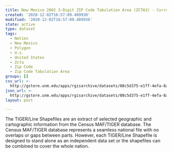 ```yaml
---
title: New Mexico 2002 3-Digit ZIP Code Tabulation Area (ZCTA3) - Current
created: '2020-12-02T16:57:09.489930'
modified: '2020-12-02T16:57:09.489936'
state: active
type: dataset
tags:
  - Nation
  - New Mexico
  - Polygon
  - U.s.
  - United States
  - Zcta
  - Zip Code
  - Zip Code Tabulation Area
groups: []
csv_url: >-
  http://gstore.unm.edu/apps/rgisarchive/datasets/08c5d375-e1ff-4efa-8af9-04493c72cf0f/tl_2008_nm_zcta308shp.derived.csv
json_url: >-
  http://gstore.unm.edu/apps/rgisarchive/datasets/08c5d375-e1ff-4efa-8af9-04493c72cf0f/tl_2008_nm_zcta308shp.derived.json
layout: post

---
```

The TIGER/Line Shapefiles are an extract of selected geographic and cartographic information from the Census MAF/TIGER database.  The Census MAF/TIGER database represents a seamless national file with no overlaps or gaps between parts.  However, each TIGER/Line Shapefile is designed to stand alone as an independent data set or the shapefiles can be combined to cover the whole nation.
